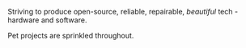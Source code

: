 Striving to produce open-source, reliable, repairable, *beautiful* tech - hardware and software.

Pet projects are sprinkled throughout.
